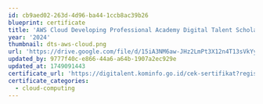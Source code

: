 ```yaml
---
id: cb9aed02-263d-4d96-ba44-1ccb8ac39b26
blueprint: certificate
title: 'AWS Cloud Developing Professional Academy Digital Talent Scholarship'
year: '2024'
thumbnail: dts-aws-cloud.png
url: 'https://drive.google.com/file/d/15iA3NM6aw-JHz2LmPt3X12n4T13sVkYy/view?usp=drive_link'
updated_by: 9777f40c-e866-44a6-a64b-1907a2ec929e
updated_at: 1749091443
certificate_url: 'https://digitalent.kominfo.go.id/cek-sertifikat?registrasi=1987857840-537'
certificate_categories:
  - cloud-computing
---
```

